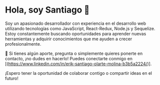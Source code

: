 
# Hola, soy Santiago 👋

Soy un apasionado desarrollador con experiencia en el desarrollo web utilizando tecnologías como JavaScript, React-Redux, Node.js y Sequelize. Estoy constantemente buscando oportunidades para aprender nuevas herramientas y adquirir conocimientos que me ayuden a crecer profesionalmente.

💬 Si tienes algún aporte, pregunta o simplemente quieres ponerte en contacto, ¡no dudes en hacerlo! Puedes conectarte conmigo en [(https://www.linkedin.com/in/erik-santiago-olarte-molina-b3b5a2224/)].

¡Espero tener la oportunidad de colaborar contigo o compartir ideas en el futuro!
 

<!--
**blueowl2794/blueowl2794** is a ✨ _special_ ✨ repository because its `README.md` (this file) appears on your GitHub profile.

Here are some ideas to get you started:

- 🔭 I’m currently working on ...
- 🌱 I’m currently learning ...
- 👯 I’m looking to collaborate on ...
- 🤔 I’m looking for help with ...
- 💬 Ask me about ...
- 📫 How to reach me: ...
- 😄 Pronouns: ...
- ⚡ Fun fact: ...
-->
